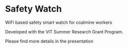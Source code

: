 # Safety Watch
WiFi based safety smart watch for coalmine workers

Developed with the VIT Summer Research Grant Program.

Please find more details in the presentation
